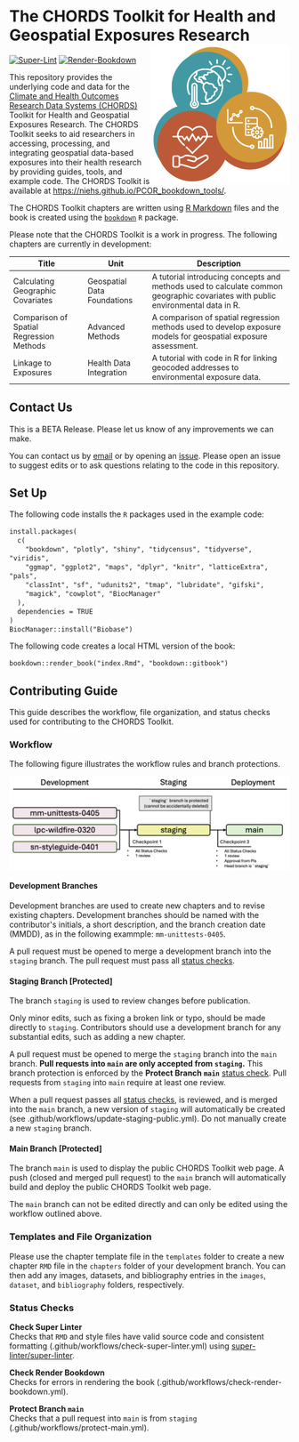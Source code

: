 # The CHORDS Toolkit for Health and Geospatial Exposures Research <img align="right" width="250" src="images/chords-icon-web.jpg">

[![Super-Lint](https://github.com/NIEHS/PCOR_bookdown_tools/actions/workflows/check-super-linter.yml/badge.svg)](https://github.com/NIEHS/PCOR_bookdown_tools/actions/workflows/check-super-linter.yml)
[![Render-Bookdown](https://github.com/NIEHS/PCOR_bookdown_tools/actions/workflows/check-render-bookdown.yml/badge.svg)](https://github.com/NIEHS/PCOR_bookdown_tools/actions/workflows/check-render-bookdown.yml)

This repository provides the underlying code and data for the [Climate and Health Outcomes Research Data Systems (CHORDS)](https://www.niehs.nih.gov/research/programs/chords) Toolkit for Health and Geospatial Exposures Research.
The CHORDS Toolkit seeks to aid researchers in accessing, processing, and integrating geospatial data-based exposures into their health research by providing guides, tools, and example code. The CHORDS Toolkit is available at <https://niehs.github.io/PCOR_bookdown_tools/>.

The CHORDS Toolkit chapters are written using [R Markdown](https://rmarkdown.rstudio.com/) files and the book is created using the [`bookdown`](https://bookdown.org/) `R` package.

Please note that the CHORDS Toolkit is a work in progress. The following chapters are currently in development:

|Title             |Unit    |Description                                     |
|------------------|--------|------------------------------------------------|
|Calculating Geographic Covariates |Geospatial Data Foundations |A tutorial introducing concepts and methods used to calculate common geographic covariates with public environmental data in R. |
|Comparison of Spatial Regression Methods |Advanced Methods |A comparison of spatial regression methods used to develop exposure models for geospatial exposure assessment. |
|Linkage to Exposures |Health Data Integration |A tutorial with code in R for linking geocoded addresses to environmental exposure data. |

## Contact Us

This is a BETA Release. Please let us know of any improvements we can make.

You can contact us by [email](mailto:chordshelp@nih.gov) or by opening an [issue](https://github.com/NIEHS/PCOR_bookdown_tools/issues). Please open an issue to suggest edits or to ask questions relating to the code in this repository.

## Set Up

The following code installs the `R` packages used in the example code:

```{r}
install.packages(
  c(
    "bookdown", "plotly", "shiny", "tidycensus", "tidyverse", "viridis",
    "ggmap", "ggplot2", "maps", "dplyr", "knitr", "latticeExtra", "pals",
    "classInt", "sf", "udunits2", "tmap", "lubridate", "gifski",
    "magick", "cowplot", "BiocManager"
  ),
  dependencies = TRUE
)
BiocManager::install("Biobase")
```

The following code creates a local HTML version of the book:

```{r}
bookdown::render_book("index.Rmd", "bookdown::gitbook")
```

## Contributing Guide

This guide describes the workflow, file organization, and status checks used for contributing to the CHORDS Toolkit.

### Workflow

The following figure illustrates the workflow rules and branch protections.

<img align="center" src="images/workflow_staging_2.png">

#### Development Branches

Development branches are used to create new chapters and to revise existing chapters. Development branches should be named with the contributor's initials, a short description, and the branch creation date (MMDD), as in the following exammple: `mm-unittests-0405`.

A pull request must be opened to merge a development branch into the `staging` branch. The pull request must pass all [status checks](#status-checks).

#### Staging Branch [Protected]

The branch `staging` is used to review changes before publication.

Only minor edits, such as fixing a broken link or typo, should be made directly to `staging`. Contributors should use a development branch for any substantial edits, such as adding a new chapter.

A pull request must be opened to merge the `staging` branch into the `main` branch. **Pull requests into `main` are only accepted from `staging`.** This branch protection is enforced by the **Protect Branch `main`** [status check](#status-checks). Pull requests from `staging` into `main` require at least one review.

When a pull request passes all [status checks](#status-checks), is reviewed, and is merged into the `main` branch, a new version of `staging` will automatically be created (see .github/workflows/update-staging-public.yml). Do not manually create a new `staging` branch.

#### Main Branch [Protected]

The branch `main` is used to display the public CHORDS Toolkit web page. A push (closed and merged pull request) to the `main` branch will automatically build and deploy the public CHORDS Toolkit web page.

The `main` branch can not be edited directly and can only be edited using the workflow outlined above.

### Templates and File Organization

Please use the chapter template file in the `templates` folder to create a new chapter `RMD` file in the `chapters` folder of your development branch. You can then add any images, datasets, and bibliography entries in the `images`, `dataset`, and `bibliography` folders, respectively.

### Status Checks

**Check Super Linter**<br>
Checks that `RMD` and style files have valid source code and consistent formatting (.github/workflows/check-super-linter.yml) using [super-linter/super-linter](https://github.com/super-linter/super-linter).

**Check Render Bookdown**<br>
Checks for errors in rendering the book (.github/workflows/check-render-bookdown.yml).

**Protect Branch `main`**<br>
Checks that a pull request into `main` is from `staging` (.github/workflows/protect-main.yml).
